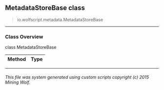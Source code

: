 ## MetadataStoreBase __class__

>io.wolfscript.metadata.MetadataStoreBase

---

### Class Overview

class MetadataStoreBase

Method | Type   
--- | :--- 



---



###### This file was system generated using custom scripts copyright (c) 2015 Mining Wolf.
	

